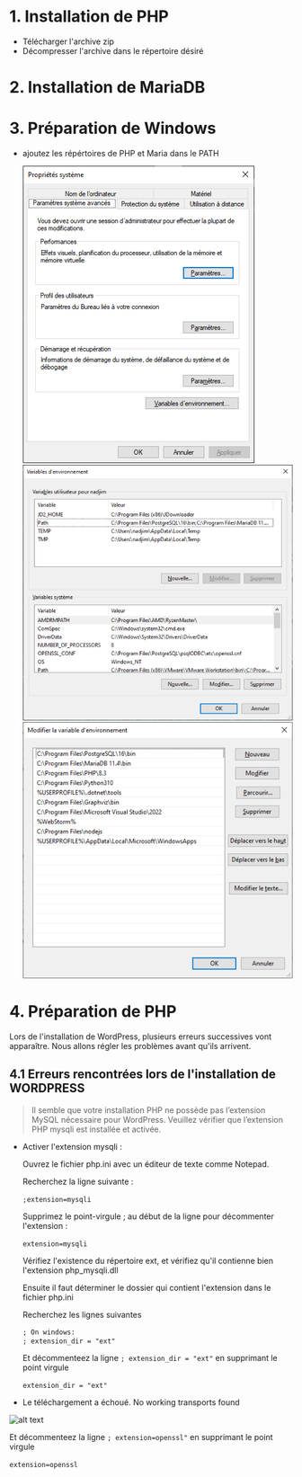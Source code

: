 # 1. Installation de PHP
- Télécharger l'archive zip
- Décompresser l'archive dans le répertoire désiré

# 2. Installation de MariaDB

# 3. Préparation de Windows

- ajoutez les répértoires de PHP et Maria dans le PATH

  ![alt text](./img/image-1.png)
  ![alt text](./img/image-2.png)
  ![alt text](./img/image-3.png)

# 4. Préparation de PHP

Lors de l'installation de WordPress, plusieurs erreurs successives vont apparaître. Nous allons régler les problèmes avant qu'ils arrivent.

## 4.1 Erreurs rencontrées lors de l'installation de WORDPRESS


> Il semble que votre installation PHP ne possède pas l’extension MySQL nécessaire pour WordPress.
> Veuillez vérifier que l’extension PHP mysqli est installée et activée.

- Activer l'extension mysqli :

  Ouvrez le fichier php.ini avec un éditeur de texte comme Notepad.

  Recherchez la ligne suivante :

  ```;extension=mysqli```

  Supprimez le point-virgule ; au début de la ligne pour décommenter l'extension :

  ```extension=mysqli```

  Vérifiez l'existence du répertoire ext, et vérifiez qu'il contienne bien l'extension php_mysqli.dll

  Ensuite il faut déterminer le dossier qui contient l'extension dans le fichier php.ini

  Recherchez les lignes suivantes

  ```
  ; On windows:
  ; extension_dir = "ext"
  ```

  Et décommenteez la ligne ```; extension_dir = "ext"``` en supprimant le point virgule

  ```extension_dir = "ext"```


- Le téléchargement a échoué. No working transports found

![alt text](./img/image.png)

Et décommenteez la ligne ```; extension=openssl"``` en supprimant le point virgule

```extension=openssl```


